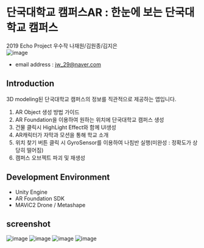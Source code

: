 # 단국대학교 캠퍼스AR : 한눈에 보는 단국대학교 캠퍼스
2019 Echo Project 우수작 나재원/김원종/김지은<br />
![image](https://user-images.githubusercontent.com/46628101/111518140-21b22080-8799-11eb-86a6-50d4d0a9bb43.png)

- email address : jw_29@naver.com <br />

## Introduction
3D modeling된 단국대학교 캠퍼스의 정보를 직관적으로 제공하는 앱입니다.

1. AR Object 생성 방법 가이드
2. AR Foundation을 이용하여 원하는 위치에 단국대학교 캠퍼스 생성
3. 건물 클릭시 HighLight Effect와 함께 UI생성
4. AR캐릭터가 자막과 모션을 통해 학교 소개
5. 위치 찾기 버튼 클릭 시 GyroSensor를 이용하여 나침반 실행(미완성 : 정확도가 상당히 떨어짐)
6. 캠퍼스 오브젝트 파괴 및 재생성

## Development Environment
- Unity Engine
- AR Foundation SDK
- MAViC2 Drone / Metashape


## screenshot

![image](https://user-images.githubusercontent.com/46628101/111518102-1828b880-8799-11eb-8531-b42420764bc5.png)
![image](https://user-images.githubusercontent.com/46628101/111518076-12cb6e00-8799-11eb-82e5-0ab95d59bae9.png)
![image](https://user-images.githubusercontent.com/46628101/111518064-10691400-8799-11eb-83bb-e91a1295fb44.png)
![image](https://user-images.githubusercontent.com/46628101/111518399-62119e80-8799-11eb-9381-d95edf558dad.png)

